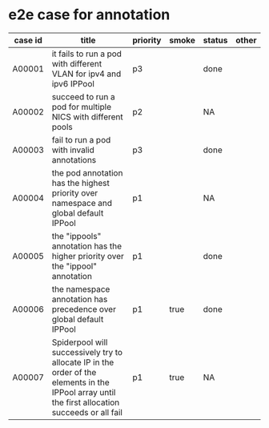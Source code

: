 # e2e case for annotation

| case id | title                                                                                                                                             | priority | smoke | status | other |
|---------|---------------------------------------------------------------------------------------------------------------------------------------------------|----------|-------|--------|-------|
| A00001  | it fails to run a pod with different VLAN for ipv4 and ipv6 IPPool                                                                                | p3       |       | done   |       |
| A00002  | succeed to run a pod for multiple NICS with different pools                                                                                       | p2       |       | NA     |       |
| A00003  | fail to run a pod with invalid annotations                                                                                                        | p3       |       | done   |       |
| A00004  | the pod annotation has the highest priority over namespace and global default IPPool                                                              | p1       |       | NA     |       |
| A00005  | the "ippools" annotation has the higher priority over the "ippool" annotation                                                                     | p1       |       | done   |       |
| A00006  | the namespace annotation has precedence over global default IPPool                                                                                | p1       | true  | done   |       |
| A00007  | Spiderpool will successively try to allocate IP in the order of the elements in the IPPool array until the first allocation succeeds or all fail  | p1       | true  | NA     |       |
